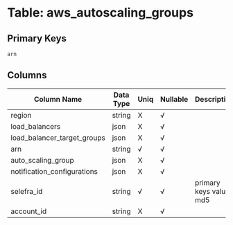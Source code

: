 # Table: aws_autoscaling_groups

## Primary Keys 

```
arn
```


## Columns 

|  Column Name   |  Data Type  | Uniq | Nullable | Description | 
|  ----  | ----  | ----  | ----  | ---- | 
| region | string | X | √ |  | 
| load_balancers | json | X | √ |  | 
| load_balancer_target_groups | json | X | √ |  | 
| arn | string | √ | √ |  | 
| auto_scaling_group | json | X | √ |  | 
| notification_configurations | json | X | √ |  | 
| selefra_id | string | √ | √ | primary keys value md5 | 
| account_id | string | X | √ |  | 


